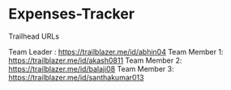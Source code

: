 # Expenses-Tracker

Trailhead URLs

Team Leader : https://trailblazer.me/id/abhin04
Team Member 1: https://trailblazer.me/id/akash0811
Team Member 2: https://trailblazer.me/id/balaji08
Team Member 3: https://trailblazer.me/id/santhakumar013
